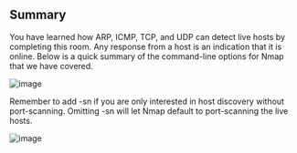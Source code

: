 ## Summary

You have learned how ARP, ICMP, TCP, and UDP can detect live hosts by completing this room. Any response from a host is an indication that it is online. Below is a quick summary of the command-line options for Nmap that we have covered.

![image](https://github.com/Taukir1515/Nmap/assets/65533124/6a553a87-87d6-4def-bca8-55ebfa3afb2f)


Remember to add -sn if you are only interested in host discovery without port-scanning. Omitting -sn will let Nmap default to port-scanning the live hosts. 

![image](https://github.com/Taukir1515/Nmap/assets/65533124/39ef02c6-b1b0-4dd3-9f5f-b750678f2bb3)
